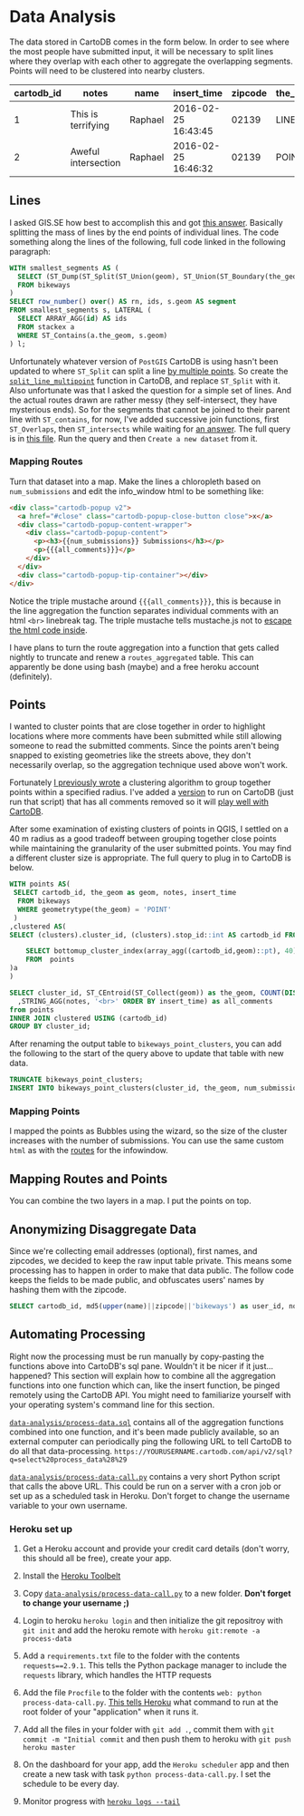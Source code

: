 # Data Analysis

The data stored in CartoDB comes in the form below. In order to see where the most people have submitted input, it will be necessary to split lines where they overlap with each other to aggregate the overlapping segments. Points will need to be clustered into nearby clusters.

| cartodb_id | notes | name | insert_time |  zipcode | the_geom |
|------------|-------|------|-------------|----------|-----------------|
|1|This is terrifying| Raphael | 2016-02-25 16:43:45 | 02139 | LINE|
|2| Aweful intersection| Raphael | 2016-02-25 16:46:32 | 02139 | POINT|

## Lines

I asked GIS.SE how best to accomplish this and got [this answer](http://gis.stackexchange.com/a/187031/36886). Basically splitting the mass of lines by the end points of individual lines. The code something along the lines of the following, full code linked in the following paragraph:

```sql
WITH smallest_segments AS (
  SELECT (ST_Dump(ST_Split(ST_Union(geom), ST_Union(ST_Boundary(the_geom))))).*
  FROM bikeways
)
SELECT row_number() over() AS rn, ids, s.geom AS segment
FROM smallest_segments s, LATERAL (
  SELECT ARRAY_AGG(id) AS ids
  FROM stackex a
  WHERE ST_Contains(a.the_geom, s.geom)
) l;
```

Unfortunately whatever version of `PostGIS` CartoDB is using hasn't been updated to where `ST_Split` can split a line [by multiple points](http://postgis.net/docs/ST_Split.html). So create the [`split_line_multipoint`](/data-analysis/split_line_multipoint.sql) function in CartoDB, and replace `ST_Split` with it. Also unfortunate was that I asked the question for a simple set of lines. And the actual routes drawn are rather messy (they self-intersect, they have mysterious ends). So for the segments that cannot be joined to their parent line with `ST_contains`, for now, I've added successive join functions, first `ST_Overlaps`, then `ST_intersects` while waiting for [an answer](https://gis.stackexchange.com/questions/187503/how-can-i-use-st-contains-st-overlaps-with-non-simple-lines?lq=1). The full query is in [this file](/data-analysis/bikeways_route_agg.sql). Run the query and then `Create a new dataset` from it. 

### Mapping Routes

Turn that dataset into a map. Make the lines a chloropleth based on `num_submissions` and edit the info_window html to be something like:

```html
<div class="cartodb-popup v2">
  <a href="#close" class="cartodb-popup-close-button close">x</a>
  <div class="cartodb-popup-content-wrapper">
    <div class="cartodb-popup-content">
      <p><h3>{{num_submissions}} Submissions</h3></p>
      <p>{{{all_comments}}}</p>
    </div>
  </div>
  <div class="cartodb-popup-tip-container"></div>
</div>
```

Notice the triple mustache around `{{{all_comments}}}`, this is because in the line aggregation the function separates individual comments with an html `<br>` linebreak tag. The triple mustache tells mustache.js not to [escape the html code inside](http://gis.stackexchange.com/a/187171/36886).

I have plans to turn the route aggregation into a function that gets called nightly to truncate and renew a `routes_aggregated` table. This can apparently be done using bash (maybe) and a free heroku account (definitely).

## Points

I wanted to cluster points that are close together in order to highlight locations where more comments have been submitted while still allowing someone to read the submitted comments. Since the points aren't being snapped to existing geometries like the streets above, they don't necessarily overlap, so the aggregation technique used above won't work.

Fortunately [I previously wrote](http://gis.stackexchange.com/a/144230/36886) a clustering algorithm to group together points within a specified radius. I've added a [version](point_cluster.sql) to run on CartoDB (just run that script) that has all comments removed so it will [play well with CartoDB](http://gis.stackexchange.com/a/187150/36886).

After some examination of existing clusters of points in QGIS, I settled on a 40 m radius as a good tradeoff between grouping together close points while maintaining the granularity of the user submitted points. You may find a different cluster size is appropriate. The full query to plug in to CartoDB is below. 

```sql
WITH points AS(
 SELECT cartodb_id, the_geom as geom, notes, insert_time
  FROM bikeways
  WHERE geometrytype(the_geom) = 'POINT'
 ) 
,clustered AS(
SELECT (clusters).cluster_id, (clusters).stop_id::int AS cartodb_id FROM (

    SELECT bottomup_cluster_index(array_agg((cartodb_id,geom)::pt), 40) as clusters 
    FROM  points
)a
)

SELECT cluster_id, ST_CEntroid(ST_Collect(geom)) as the_geom, COUNT(DISTINCT cartodb_id) AS num_submissions
  ,STRING_AGG(notes, '<br>' ORDER BY insert_time) as all_comments
from points
INNER JOIN clustered USING (cartodb_id)
GROUP BY cluster_id;
```
After renaming the output table to `bikeways_point_clusters`, you can add the following to the start of the query above to  update that table with new data.
```sql
TRUNCATE bikeways_point_clusters;
INSERT INTO bikeways_point_clusters(cluster_id, the_geom, num_submissions, all_comments)
```

### Mapping Points

I mapped the points as Bubbles using the wizard, so the size of the cluster increases with the number of submissions. You can use the same custom `html` as with the [routes](#mapping-routes) for the infowindow.

## Mapping Routes and Points

You can combine the two layers in a map. I put the points on top.

## Anonymizing Disaggregate Data

Since we're collecting email addresses (optional), first names, and zipcodes, we decided to keep the raw input table private. This means some processing has to happen in order to make that data public. The follow code keeps the fields to be made public, and obfuscates users' names by hashing them with the zipcode.

```sql
SELECT cartodb_id, md5(upper(name)||zipcode||'bikeways') as user_id, notes, the_geom, the_geom_webmercator, zipcode, insert_time FROM bikeways 
```

## Automating Processing 

Right now the processing must be run manually by copy-pasting the functions above into CartoDB's sql pane. Wouldn't it be nicer if it just... happened? This section will explain how to combine all the aggregation functions into one function which can, like the insert function, be pinged remotely using the CartoDB API. You might need to familiarize yourself with your operating system's command line for this section. 

[`data-analysis/process-data.sql`](process-data.sql) contains all of the aggregation functions combined into one function, and it's been made publicly available, so an external computer can periodically ping the following URL to tell CartoDB to do all that data-processing. `https://YOURUSERNAME.cartodb.com/api/v2/sql?q=select%20process_data%28%29`

[`data-analysis/process-data-call.py`](process-data-call.py) contains a very short Python script that calls the above URL. This could be run on a server with a cron job or set up as a scheduled task in Heroku. Don't forget to change the username variable to your own username. 

### Heroku set up
1. Get a Heroku account and provide your credit card details (don't worry, this should all be free), create your app.

2. Install the [Heroku Toolbelt](https://toolbelt.heroku.com/)

3. Copy [`data-analysis/process-data-call.py`](process-data-call.py) to a new folder. **Don't forget to change your username ;)**

4. Login to heroku `heroku login` and then initialize the git repositroy with `git init` and add the heroku remote with `heroku git:remote -a process-data`

5. Add a `requirements.txt` file to the folder with the contents `requests==2.9.1`. This tells the Python package manager to include the `requests` library, which handles the HTTP requests

6. Add the file `Procfile` to the folder with the contents `web: python process-data-call.py`. [This tells Heroku](https://devcenter.heroku.com/articles/getting-started-with-python#define-a-procfile) what command to run at the root folder of your "application" when it runs it. 

7. Add all the files in your folder with `git add .`, commit them with `git commit -m "Initial commit` and then push them to heroku with `git push heroku master`

8. On the dashboard for your app, add the `Heroku scheduler` app and then create a new task with task `python process-data-call.py`. I set the schedule to be every day.

9. Monitor progress with [`heroku logs --tail`](https://devcenter.heroku.com/articles/getting-started-with-python#view-logs)
